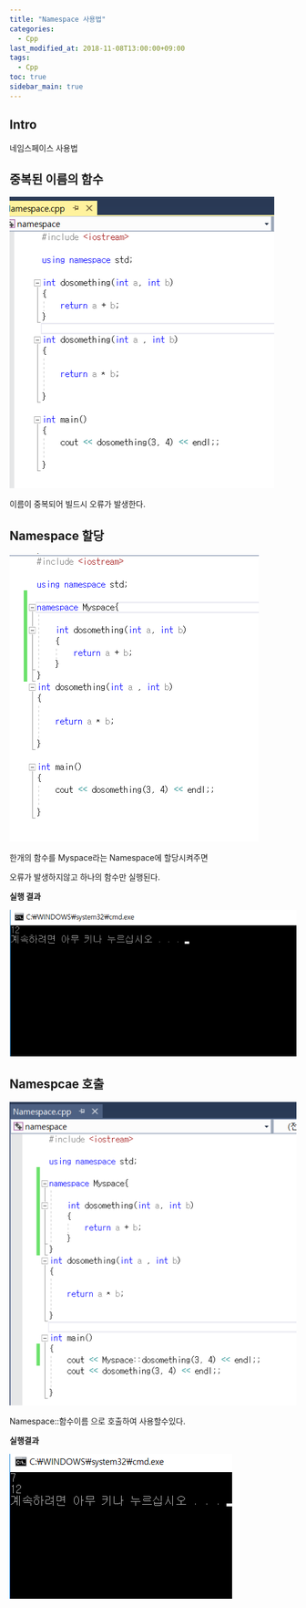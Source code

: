 ```yaml
---
title: "Namespace 사용법"
categories: 
  - Cpp
last_modified_at: 2018-11-08T13:00:00+09:00
tags: 
  - Cpp
toc: true
sidebar_main: true
---
```


## Intro

네임스페이스 사용법

## 중복된 이름의 함수

![name](https://github.com/lesslate/lesslate.github.io/blob/master/assets/img/cpp/name.png?raw=true)

이름이 중복되어 빌드시 오류가 발생한다.


## Namespace 할당


![name2](https://github.com/lesslate/lesslate.github.io/blob/master/assets/img/cpp/name2.png?raw=true)

한개의 함수를 Myspace라는 Namespace에 할당시켜주면

오류가 발생하지않고 하나의 함수만 실행된다.

**실행 결과**

![reuslt](https://github.com/lesslate/lesslate.github.io/blob/master/assets/img/cpp/resu.png?raw=true)


## Namespcae 호출


![name3](https://github.com/lesslate/lesslate.github.io/blob/master/assets/img/cpp/name3.png?raw=true)


Namespace::함수이름 으로 호출하여 사용할수있다.


**실행결과**

![resu2](https://github.com/lesslate/lesslate.github.io/blob/master/assets/img/cpp/resss.png?raw=true)
